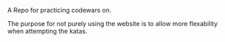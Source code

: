 A Repo for practicing codewars on.

The purpose for not purely using the website is to allow more flexability when attempting the katas. 
